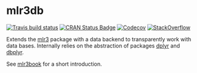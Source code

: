 # mlr3db

[![Travis build status](https://travis-ci.org/mlr-org/mlr3db.svg?branch=master)](https://travis-ci.org/mlr-org/mlr3db)
[![CRAN Status Badge](https://www.r-pkg.org/badges/version-ago/mlr3db)](https://cran.r-project.org/package=mlr3db)
[![Codecov](https://codecov.io/gh/mlr-org/mlr3db/branch/master/graph/badge.svg)](https://codecov.io/gh/mlr-org/mlr3db)
[![StackOverflow](https://img.shields.io/badge/stackoverflow-mlr3-orange.svg)](https://stackoverflow.com/questions/tagged/mlr3)

Extends the [mlr3](https://mlr3.mlr-org.com/) package with a data backend to transparently work with data bases.
Internally relies on the abstraction of packages [dplyr](https://dplyr.tidyverse.org/) and [dbplyr](https://dbplyr.tidyverse.org/).

See [mlr3book](https://mlr3book.mlr-org.com) for a short introduction.
